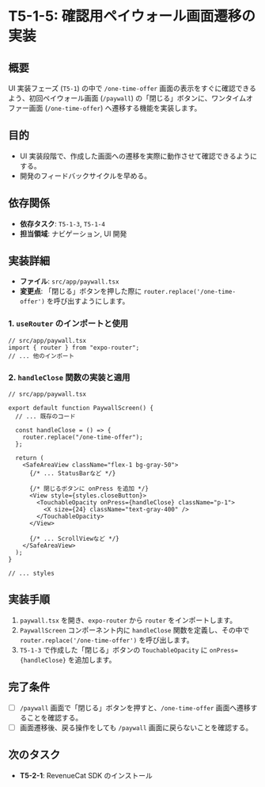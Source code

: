 # T5-1-5: 確認用ペイウォール画面遷移の実装

## 概要

UI 実装フェーズ (`T5-1`) の中で `/one-time-offer` 画面の表示をすぐに確認できるよう、初回ペイウォール画面 (`/paywall`) の「閉じる」ボタンに、ワンタイムオファー画面 (`/one-time-offer`) へ遷移する機能を実装します。

## 目的

- UI 実装段階で、作成した画面への遷移を実際に動作させて確認できるようにする。
- 開発のフィードバックサイクルを早める。

## 依存関係

- **依存タスク**: `T5-1-3`, `T5-1-4`
- **担当領域**: ナビゲーション, UI 開発

## 実装詳細

- **ファイル**: `src/app/paywall.tsx`
- **変更点**: 「閉じる」ボタンを押した際に `router.replace('/one-time-offer')` を呼び出すようにします。

### 1. `useRouter` のインポートと使用

```tsx
// src/app/paywall.tsx
import { router } from "expo-router";
// ... 他のインポート
```

### 2. `handleClose` 関数の実装と適用

```tsx
// src/app/paywall.tsx

export default function PaywallScreen() {
  // ... 既存のコード

  const handleClose = () => {
    router.replace("/one-time-offer");
  };

  return (
    <SafeAreaView className="flex-1 bg-gray-50">
      {/* ... StatusBarなど */}

      {/* 閉じるボタンに onPress を追加 */}
      <View style={styles.closeButton}>
        <TouchableOpacity onPress={handleClose} className="p-1">
          <X size={24} className="text-gray-400" />
        </TouchableOpacity>
      </View>

      {/* ... ScrollViewなど */}
    </SafeAreaView>
  );
}

// ... styles
```

## 実装手順

1. `paywall.tsx` を開き、`expo-router` から `router` をインポートします。
2. `PaywallScreen` コンポーネント内に `handleClose` 関数を定義し、その中で `router.replace('/one-time-offer')` を呼び出します。
3. `T5-1-3` で作成した「閉じる」ボタンの `TouchableOpacity` に `onPress={handleClose}` を追加します。

## 完了条件

- [ ] `/paywall` 画面で「閉じる」ボタンを押すと、`/one-time-offer` 画面へ遷移することを確認する。
- [ ] 画面遷移後、戻る操作をしても `/paywall` 画面に戻らないことを確認する。

## 次のタスク

- **T5-2-1**: RevenueCat SDK のインストール
